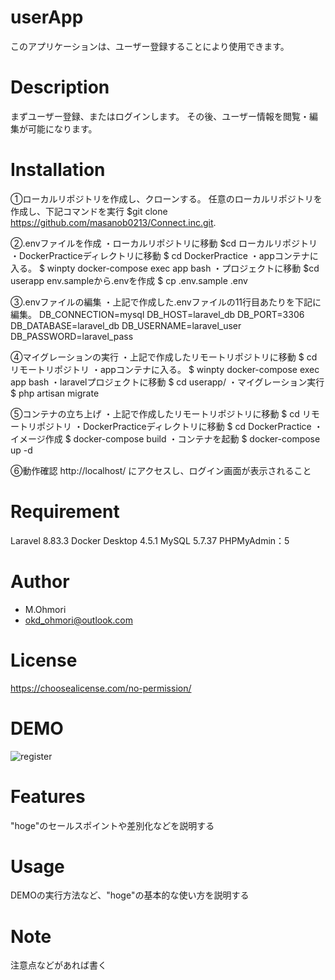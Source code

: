 # userApp
このアプリケーションは、ユーザー登録することにより使用できます。

# Description
まずユーザー登録、またはログインします。
その後、ユーザー情報を閲覧・編集が可能になります。

# Installation
①ローカルリポジトリを作成し、クローンする。
任意のローカルリポジトリを作成し、下記コマンドを実行
$git clone https://github.com/masanob0213/Connect.inc.git.

②.envファイルを作成
・ローカルリポジトリに移動
$cd ローカルリポジトリ
・DockerPracticeディレクトリに移動
$ cd DockerPractice
・appコンテナに入る。
$ winpty docker-compose exec app bash
・プロジェクトに移動
$cd userapp
env.sampleから.envを作成
$ cp .env.sample .env

③.envファイルの編集
・上記で作成した.envファイルの11行目あたりを下記に編集。
DB_CONNECTION=mysql
DB_HOST=laravel_db
DB_PORT=3306
DB_DATABASE=laravel_db
DB_USERNAME=laravel_user
DB_PASSWORD=laravel_pass

④マイグレーションの実行
・上記で作成したリモートリポジトリに移動
$ cd リモートリポジトリ
・appコンテナに入る。
$ winpty docker-compose exec app bash
・laravelプロジェクトに移動
$ cd userapp/
・マイグレーション実行
$ php artisan migrate

⑤コンテナの立ち上げ
・上記で作成したリモートリポジトリに移動
$ cd リモートリポジトリ
・DockerPracticeディレクトリに移動
$ cd DockerPractice
・イメージ作成
$ docker-compose build
・コンテナを起動
$ docker-compose up -d

⑥動作確認
http://localhost/
にアクセスし、ログイン画面が表示されること

# Requirement
Laravel 8.83.3
Docker Desktop 4.5.1
MySQL 5.7.37
PHPMyAdmin：5

# Author
* M.Ohmori
* okd_ohmori@outlook.com

# License
https://choosealicense.com/no-permission/

# DEMO
 ![register](https://user-images.githubusercontent.com/90172942/156907778-2d0714dc-fde6-4565-b388-5a5d5a7f4adf.png)

# Features
"hoge"のセールスポイントや差別化などを説明する

# Usage
 DEMOの実行方法など、"hoge"の基本的な使い方を説明する
  
# Note
注意点などがあれば書く
